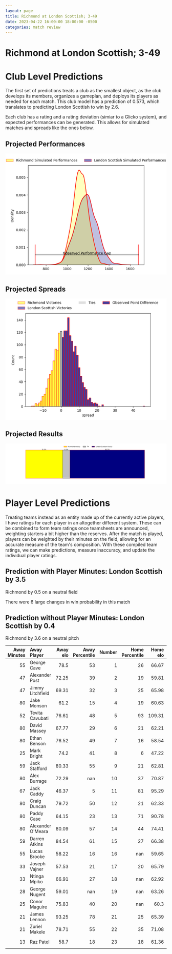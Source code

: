 ```yaml
---  
layout: page  
title: Richmond at London Scottish; 3-49  
date: 2023-04-22 16:00:00 18:00:00 -0500  
categories: match review  
---
```

# Richmond at London Scottish; 3-49

# Club Level Predictions


The first set of predictions treats a club as the smallest object, as the club develops its members, organizes a gameplan, and deploys its players as needed for each match. This club model has a prediction of 0.573, which translates to predicting London Scottish to win by 2.6.

Each club has a rating and a rating deviation (simiar to a Glicko system), and expected performances can be generated. This allows for simulated matches and spreads like the ones below.
## Projected Performances


![Projected Performances](plots/performances_2023-04-22-LondonScottish-Richmond.png)
## Projected Spreads


![Projected Spreads](plots/spreads_2023-04-22-LondonScottish-Richmond.png)
## Projected Results


![Projected Results](plots/resultbar_2023-04-22-LondonScottish-Richmond.png)
# Player Level Predictions


Treating teams instead as an entity made up of the currently active players, I have ratings for each player in an altogether different system. These can be combined to form team ratings once teamsheets are announced, weighting starters a bit higher than the reserves. After the match is played, players can be weighted by their minutes on the field, allowing for an accurate measure of the team's composition. With these compiled team ratings, we can make predictions, measure inaccuracy, and update the individual player ratings.
## Prediction with Player Minutes: London Scottish by 3.5


Richmond by 0.5 on a neutral field

There were 6 large changes in win probability in this match
## Prediction without Player Minutes: London Scottish by 0.4


Richmond by 3.6 on a neutral pitch



|   Away Minutes | Away Player       |   Away elo |   Away Percentile |   Number |   Home Percentile |   Home elo | Home Player        |   Home Minutes |
|---------------:|:------------------|-----------:|------------------:|---------:|------------------:|-----------:|:-------------------|---------------:|
|             55 | George Cave       |      78.5  |                53 |        1 |                26 |      66.67 | Will Prior         |             65 |
|             47 | Alexander Post    |      72.25 |                39 |        2 |                19 |      59.81 | Austin Wallis      |             25 |
|             47 | Jimmy Litchfield  |      69.31 |                32 |        3 |                25 |      65.98 | Joe Rees           |             65 |
|             80 | Jake Monson       |      61.2  |                15 |        4 |                19 |      60.63 | Matas Jurevicius   |             77 |
|             52 | Tevita Cavubati   |      76.61 |                48 |        5 |                93 |     109.31 | Bailey Ransom      |             80 |
|             80 | David Massey      |      67.77 |                29 |        6 |                21 |      62.21 | Will Trenholm      |             80 |
|             80 | Ethan Benson      |      76.52 |                49 |        7 |                16 |      58.54 | Jack Ingall        |             80 |
|             25 | Mark Bright       |      74.2  |                41 |        8 |                 6 |      47.22 | Cameron King       |             55 |
|             59 | Jack Stafford     |      80.33 |                55 |        9 |                21 |      62.81 | Daniel Nutton      |             65 |
|             80 | Alex Burrage      |      72.29 |               nan |       10 |                37 |      70.87 | Nathan Chamberlain |             77 |
|             67 | Jack Caddy        |      46.37 |                 5 |       11 |                81 |      95.29 | Cassius Cleaves    |             80 |
|             80 | Craig Duncan      |      79.72 |                50 |       12 |                21 |      62.33 | Will Simonds       |             66 |
|             80 | Paddy Case        |      64.15 |                23 |       13 |                71 |      90.78 | Cameron Anderson   |             80 |
|             80 | Alexander O'Meara |      80.09 |                57 |       14 |                44 |      74.41 | Luke Mehson        |             80 |
|             59 | Darren Atkins     |      84.54 |                61 |       15 |                27 |      66.38 | Charlie Ingall     |             80 |
|             55 | Lucas Brooke      |      58.22 |                16 |       16 |               nan |      59.65 | Nathan Jibulu      |             55 |
|             33 | Joseph Vajner     |      57.53 |                21 |       17 |                20 |      65.79 | Viliami Taulani    |             25 |
|             33 | Ntinga Mpiko      |      66.91 |                27 |       18 |               nan |      62.92 | Rhys Litterick     |             15 |
|             28 | George Nugent     |      59.01 |               nan |       19 |               nan |      63.26 | Luca Petrozzi      |             15 |
|             25 | Conor Maguire     |      75.83 |                40 |       20 |               nan |      60.3  | Rhys Charalambous  |             15 |
|             21 | James Lennon      |      93.25 |                78 |       21 |                25 |      65.39 | Vilikesa Wara      |             14 |
|             21 | Zuriel Makele     |      78.71 |                55 |       22 |                35 |      71.08 | Connor Slevin      |              3 |
|             13 | Raz Patel         |      58.7  |                18 |       23 |                18 |      61.36 | Maurice Nwakor     |              3 |

